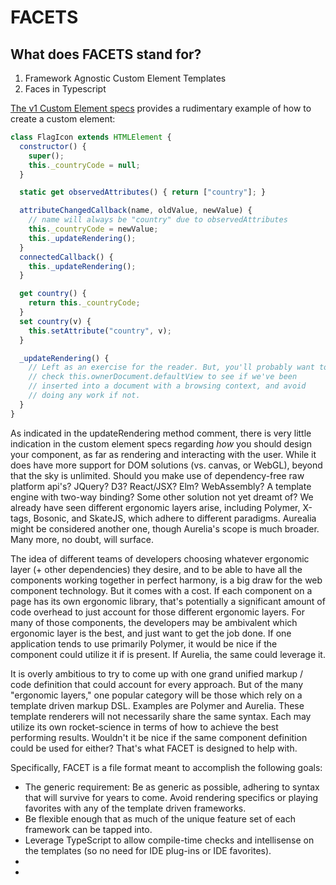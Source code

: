 # FACETS

## What does FACETS stand for?

1)  Framework Agnostic Custom Element Templates
2)  Faces in Typescript

[The v1 Custom Element specs](https://www.w3.org/TR/custom-elements/#custom-elements-autonomous-example) provides a rudimentary example of how to create a custom element:

```javascript
class FlagIcon extends HTMLElement {
  constructor() {
    super();
    this._countryCode = null;
  }

  static get observedAttributes() { return ["country"]; }

  attributeChangedCallback(name, oldValue, newValue) {
    // name will always be "country" due to observedAttributes
    this._countryCode = newValue;
    this._updateRendering();
  }
  connectedCallback() {
    this._updateRendering();
  }

  get country() {
    return this._countryCode;
  }
  set country(v) {
    this.setAttribute("country", v);
  }

  _updateRendering() {
    // Left as an exercise for the reader. But, you'll probably want to
    // check this.ownerDocument.defaultView to see if we've been
    // inserted into a document with a browsing context, and avoid
    // doing any work if not.
  }
}
```

As indicated in the updateRendering method comment, there is very little indication in the custom element specs regarding *how* you should design your component, as far as rendering and interacting with the user.  While it does have more support for DOM solutions (vs. canvas, or WebGL), beyond that the sky is unlimited.  Should you make use of dependency-free raw platform api's? JQuery? D3? React/JSX? Elm? WebAssembly?  A template engine with two-way binding?  Some other solution not yet dreamt of? We already have seen different ergonomic layers arise, including Polymer, X-tags, Bosonic, and SkateJS, which adhere to different paradigms.  Aurealia might be considered another one, though Aurelia's scope is much broader.  Many more, no doubt, will surface.

The idea of different teams of developers choosing whatever ergonomic layer (+ other dependencies) they desire, and to be able to have all the components working together in perfect harmony, is a big draw for the web component technology. But it comes with a cost.  If each component on a page has its own ergonomic library, that's potentially a significant amount of code overhead to just account for those different ergonomic layers.  For many of those components, the developers may be ambivalent which ergonomic layer is the best, and just want to get the job done.  If one application tends to use primarily Polymer, it would be nice if the component could utilize it if is present.  If Aurelia, the same could leverage it.  

It is overly ambitious to try to come up with one grand unified markup / code definition that could account for every approach.  But of the many "ergonomic layers," one popular category will be those which rely on a template driven markup DSL. Examples are Polymer and Aurelia.  These template renderers will not necessarily share the same syntax.   Each may utilize its own rocket-science in terms of how to achieve the best performing results.  Wouldn't it be nice if the same component definition could be used for either?  That's what FACET is designed to help with.

Specifically, FACET is a file format meant to accomplish the following goals:

* The generic requirement:  Be as generic as possible, adhering to syntax that will survive for years to come.  Avoid rendering specifics or playing favorites with any of the template driven frameworks.
* Be flexible enough that as much of the unique feature set of each framework can be tapped into.
* Leverage TypeScript to allow compile-time checks and intellisense on the templates (so no need for IDE plug-ins or IDE favorites).
* 
* 



